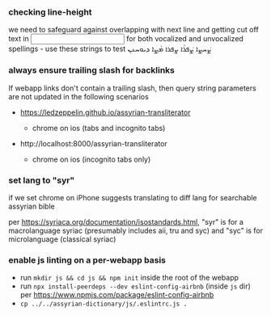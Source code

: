### checking line-height

we need to safeguard against overlapping with next line and getting cut off text in <input> for both vocalized and unvocalized spellings - use these strings to test
ܨܲܚܨܹܐ
ܨܲܦܪܵܐ
ܨܦܪܐ
ܡܵܨܹܐ
ܕܝܘܚܢܢ

### always ensure trailing slash for backlinks

If webapp links don't contain a trailing slash, then query string parameters are not updated in the following scenarios

* https://ledzeppelin.github.io/assyrian-transliterator
	* chrome on ios (tabs and incognito tabs)

* http://localhost:8000/assyrian-transliterator
	* chrome on ios (incognito tabs only)


### set lang to "syr"

if we set <html lang="en"> chrome on iPhone suggests translating to diff lang for searchable assyrian bible

per https://syriaca.org/documentation/isostandards.html, "syr" is for a macrolanguage syriac (presumably includes aii, tru and syc) and "syc" is for microlanguage (classical syriac)

### enable js linting on a per-webapp basis
* run `mkdir js && cd js && npm init` inside the root of the webapp
* run `npx install-peerdeps --dev eslint-config-airbnb` (inside `js` dir) per https://www.npmjs.com/package/eslint-config-airbnb
* `cp ../../assyrian-dictionary/js/.eslintrc.js .`

